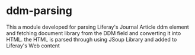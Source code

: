 # ddm-parsing
This a module developed for parsing Liferay's Journal Article ddm element and fetching document library from the DDM field and converting it into HTML. the HTML is parsed through using JSoup Library and added to Liferay's Web content 
